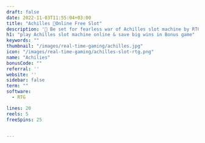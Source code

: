 ```yaml
---
draft: false
date: 2022-11-03T11:55:04+03:00
title: "Achilles 🥇Online Free Slot"
description: '🥇 Be set for fearless war of Achilles slot machine by RTG and save the beautiful Helen, getting 25 Free Spins with multipliers and progressive jackpot'
h1: "play Achilles slot machine online & save big wins in Bonus game"
keywords: "" 
thumbnail: "/images/real-time-gaming/achilles.jpg"
icon: "/images/real-time-gaming/achilles-slot-rtg.png"
name: "Achilies"
bonusCode: ""
referral: ''
website: ''
sidebar: false
term: ""
software:
  - RTG

lines: 20
reels: 5
freeSpins: 25


---
```

